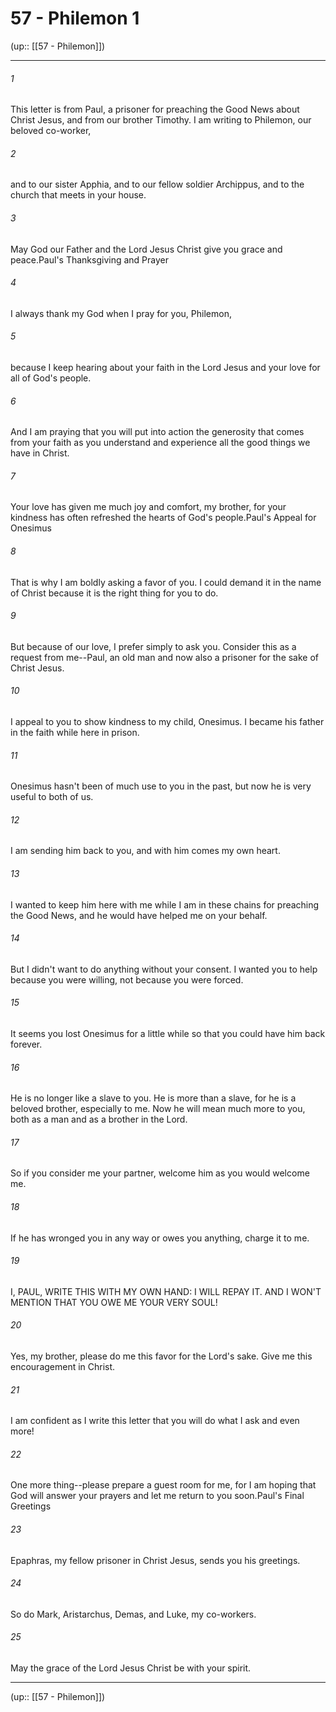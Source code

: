 # 57 - Philemon 1

(up:: [[57 - Philemon]])

***


###### 1 
This letter is from Paul, a prisoner for preaching the Good News about Christ Jesus, and from our brother Timothy. I am writing to Philemon, our beloved co-worker, 

###### 2 
and to our sister Apphia, and to our fellow soldier Archippus, and to the church that meets in your house. 

###### 3 
May God our Father and the Lord Jesus Christ give you grace and peace.Paul's Thanksgiving and Prayer 

###### 4 
I always thank my God when I pray for you, Philemon, 

###### 5 
because I keep hearing about your faith in the Lord Jesus and your love for all of God's people. 

###### 6 
And I am praying that you will put into action the generosity that comes from your faith as you understand and experience all the good things we have in Christ. 

###### 7 
Your love has given me much joy and comfort, my brother, for your kindness has often refreshed the hearts of God's people.Paul's Appeal for Onesimus 

###### 8 
That is why I am boldly asking a favor of you. I could demand it in the name of Christ because it is the right thing for you to do. 

###### 9 
But because of our love, I prefer simply to ask you. Consider this as a request from me--Paul, an old man and now also a prisoner for the sake of Christ Jesus. 

###### 10 
I appeal to you to show kindness to my child, Onesimus. I became his father in the faith while here in prison. 

###### 11 
Onesimus hasn't been of much use to you in the past, but now he is very useful to both of us. 

###### 12 
I am sending him back to you, and with him comes my own heart. 

###### 13 
I wanted to keep him here with me while I am in these chains for preaching the Good News, and he would have helped me on your behalf. 

###### 14 
But I didn't want to do anything without your consent. I wanted you to help because you were willing, not because you were forced. 

###### 15 
It seems you lost Onesimus for a little while so that you could have him back forever. 

###### 16 
He is no longer like a slave to you. He is more than a slave, for he is a beloved brother, especially to me. Now he will mean much more to you, both as a man and as a brother in the Lord. 

###### 17 
So if you consider me your partner, welcome him as you would welcome me. 

###### 18 
If he has wronged you in any way or owes you anything, charge it to me. 

###### 19 
I, PAUL, WRITE THIS WITH MY OWN HAND: I WILL REPAY IT. AND I WON'T MENTION THAT YOU OWE ME YOUR VERY SOUL! 

###### 20 
Yes, my brother, please do me this favor for the Lord's sake. Give me this encouragement in Christ. 

###### 21 
I am confident as I write this letter that you will do what I ask and even more! 

###### 22 
One more thing--please prepare a guest room for me, for I am hoping that God will answer your prayers and let me return to you soon.Paul's Final Greetings 

###### 23 
Epaphras, my fellow prisoner in Christ Jesus, sends you his greetings. 

###### 24 
So do Mark, Aristarchus, Demas, and Luke, my co-workers. 

###### 25 
May the grace of the Lord Jesus Christ be with your spirit.

***

(up:: [[57 - Philemon]])
